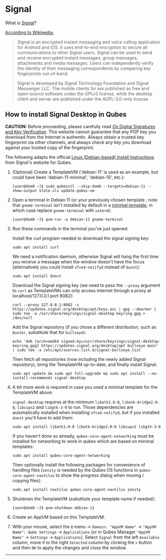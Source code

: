 
Signal
======

What is [Signal]?

[According to Wikipedia:][signal-wikipedia]

> Signal is an encrypted instant messaging and voice calling application
> for Android and iOS. It uses end-to-end encryption to secure all
> communications to other Signal users. Signal can be used to send and receive
> encrypted instant messages, group messages, attachments and media messages.
> Users can independently verify the identity of their messaging correspondents
> by comparing key fingerprints out-of-band.
> 
> Signal is developed by Signal Technology Foundation and Signal Messenger LLC.
> The mobile clients for  are published as free and open-source software under
> the GPLv3 license, while the desktop client and server are published under the
> AGPL-3.0-only license.

How to install Signal Desktop in Qubes
--------------------------------------

**CAUTION:** Before proceeding, please carefully read [On Digital Signatures and Key Verification][qubes-verifying-signatures].
This website cannot guarantee that any PGP key you download from the Internet is authentic.
Always obtain a trusted key fingerprint via other channels, and always check any key you download against your trusted copy of the fingerprint.

The following adapts the official [Linux (Debian-based) Install Instructions][signal-debian-instructions] from Signal's website for Qubes.

1. (Optional) Create a TemplateVM ('debian-11' is used as an example, but could have been 'debian-11-minimal', 'debian-10', etc.):

       [user@dom0 ~]$ sudo qubesctl --skip-dom0 --targets=debian-11 --show-output state.sls update.qubes-vm

2. Open a terminal in Debian 11 (or your previously chosen template ; note that `gnome-terminal` isn't installed by default in a [minimal template], in which case replace `gnome-terminal` with `uxterm`):

       [user@dom0 ~]$ qvm-run -a debian-11 gnome-terminal
       
3. Run these commands in the terminal you've just opened:

    Install the curl program needed to download the signal signing key:

       sudo apt install curl

    We need a notification daemon, otherwise Signal will hang the first time you receive a message when the window doesn’t have the focus (alternatively you could install `xfce4-notifyd` instead of `dunst`):
  
       sudo apt install dunst

    Download the Signal signing key (we need to pass the `--proxy` argument to `curl` as TemplateVMs can only access internet through a proxy at localhost/127.0.0.1 port 8082):

       curl --proxy 127.0.0.1:8082 -s https://updates.signal.org/desktop/apt/keys.asc | gpg --dearmor | sudo tee -a /usr/share/keyrings/signal-desktop-keyring.gpg > /dev/null

    Add the Signal repository (if you chose a different distribution, such as `buster`, substitute that for `bullseye`):
  
       echo 'deb [arch=amd64 signed-by=/usr/share/keyrings/signal-desktop-keyring.gpg] https://updates.signal.org/desktop/apt bullseye main' | sudo tee -a /etc/apt/sources.list.d/signal-bullseye.list

    Then fetch all repositories (now including the newly added Signal repository), bring the TemplateVM up-to-date, and finally install Signal:

       sudo apt update && sudo apt full-upgrade && sudo apt install --no-install-recommends signal-desktop

4. A bit more work is required in case you used a minimal template for the TemplateVM above:

    `signal-desktop` requires at the minimum `libatk1.0-0`, `libatk-bridge2.0-0`, `libcups2` and `libgtk-3-0` to run. Those dependencies are automatically installed when installing `xfce4-notifyd`, but if you installed `dunst` you'll have to add them:

       sudo apt install libatk1.0-0 libatk-bridge2.0-0 libcups2 libgtk-3-0

    If you haven't done so already, `qubes-core-agent-networking` must be installed for networking to work in qubes which are based on minimal templates:

       sudo apt install qubes-core-agent-networking

    Then optionally install the following packages for convenience of handling files (`zenity` is needed by the Qubes OS functions in `qubes-core-agent-nautilus` to show the progress dialog when moving / copying files):

       sudo apt install nautilus qubes-core-agent-nautilus zenity

5. Shutdown the TemplateVM (substitute your template name if needed):

       [user@dom0 ~]$ qvm-shutdown debian-11
        
6. Create an AppVM based on this TemplateVM.

7. With your mouse, select the `Q` menu -> `Domain: "AppVM Name"` -> `"AppVM Name": Qube Settings` -> `Applications` (or in Qubes Manager `"AppVM Name"` -> `Settings` -> `Applications`). Select `Signal` from the left `Available` column, move it to the right `Selected` column by clicking the `>` button and then `OK` to apply the changes and close the window.

-----

[qubes-verifying-signatures]: https://www.qubes-os.org/security/verifying-signatures/
[Signal]: https://signal.org/
[signal-debian-instructions]: https://www.signal.org/download/linux/
[signal-wikipedia]: https://en.wikipedia.org/wiki/Signal_(software)
[shortcut]: https://support.whispersystems.org/hc/en-us/articles/216839277-Where-is-Signal-Desktop-on-my-computer-
[shortcut-desktop]: https://www.qubes-os.org/doc/managing-appvm-shortcuts/#tocAnchor-1-1-1
[message]: https://groups.google.com/d/msg/qubes-users/rMMgeR-KLbU/XXOFri26BAAJ
[mailing list]: https://www.qubes-os.org/support/
[minimal template]: https://www.qubes-os.org/doc/templates/minimal/

